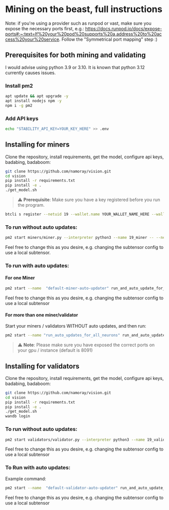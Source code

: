 
# Mining on the beast, full instructions

Note: if you're using a provider such as runpod or vast, make sure you expose the necessary ports first, e.g.:
https://docs.runpod.io/docs/expose-ports#:~:text=If%20your%20pod%20supports%20a,address%20to%20access%20your%20service.
Follow the "Symmetrical port mapping" step :)


## Prerequisites for both mining and validating
I would advise using python 3.9 or 3.10. It is known that python 3.12 currently causes issues.

### Install pm2
```bash
apt update && apt upgrade -y
apt install nodejs npm -y
npm i -g pm2
```

### Add API keys
```bash
echo "STABILITY_API_KEY=YOUR_KEY_HERE" >> .env
```
## Installing for miners
Clone the repository, install requirements, get the model, configure api keys, badabing, badaboom: 
```bash
git clone https://github.com/namoray/vision.git
cd vision
pip install -r requirements.txt
pip install -e .
./get_model.sh
```

> :warning: **Prerequisite**: Make sure you have a key registered before you run the program.
```bash
btcli s register --netuid 19 --wallet.name YOUR_WALLET_NAME_HERE --wallet.hotkey YOUR_HOTKEY_NAME_HERE
```

### To run without auto updates:
```bash
pm2 start miners/miner.py --interpreter python3 --name 19_miner -- --netuid 19 --wallet.name YOUR_WALLET_NAME_HERE --wallet.hotkey YOUR_HOTKEY_NAME_HERE --logging.debug --axon.port YOUR_PORT_HERE --subtensor.network PICK_ONE_OF_finney/local --neuron.device cuda
```
Feel free to change this as you desire, e.g. changing the subtensor config to use a local subtensor.


### To run with auto updates:

#### For one Miner
```bash
pm2 start --name  "default-miner-auto-updater" run_and_auto_update_for_neuron.py --interpreter python3 -- --neuron_pm2_name "default-miner" -- --netuid 19 --wallet.name YOUR_WALLET_NAME_HERE  --wallet.hotkey YOUR_HOTKEY_NAME_HERE  --axon.port YOUR_PORT_GOES_HERE --logging.debug --subtensor.network PICK_ONE_OF_finney/local  --neuron.device cuda
```
Feel free to change this as you desire, e.g. changing the subtensor config to use a local subtensor

#### For more than one miner/validator
Start your miners / validators WITHOUT auto updates, and then run:
```bash
pm2 start --name "run_auto_updates_for_all_neurons" run_and_auto_update_for_all_neurons.py --interpreter python3
```
> :warning: **Note**: Please make sure you have exposed the correct ports on your gpu / instance (default is 8091)
 
## Installing for validators
Clone the repository, install requirements, get the model, configure api keys, badabing, badaboom: 
```bash
git clone https://github.com/namoray/vision.git
cd vision
pip install -r requirements.txt
pip install -e .
./get_model.sh
wandb login
```

### To run without auto updates:
```bash
pm2 start validators/validator.py --interpreter python3 --name 19_validator -- --netuid 19 --subtensor.network finney --wallet.name YOUR_WALLET_NAME_HERE --wallet.hotkey YOUR_HOTKEY_NAME_HERE --logging.info --neuron.device cuda
```
Feel free to change this as you desire, e.g. changing the subtensor config to use a local subtensor

### To Run with auto updates:
Example command:
```bash
pm2 start --name  "default-validator-auto-updater" run_and_auto_update_for_neuron.py --interpreter python3 -- --neuron_pm2_name "default-validator" --validator -- --netuid 19 --wallet.name YOUR_WALLET_NAME_HERE  --wallet.hotkey YOUR_HOTKEY_NAME_HERE  --logging.debug --subtensor.network finney  --neuron.device cuda
```

Feel free to change this as you desire, e.g. changing the subtensor config to use a local subtensor
